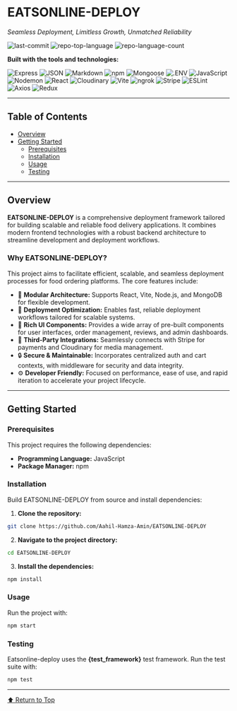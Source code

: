 
# EATSONLINE-DEPLOY  
*Seamless Deployment, Limitless Growth, Unmatched Reliability*

![last-commit](https://img.shields.io/github/last-commit/Aahil-Hamza-Amin/EATSONLINE-DEPLOY?style=flat&logo=git&logoColor=white&color=0080ff)
![repo-top-language](https://img.shields.io/github/languages/top/Aahil-Hamza-Amin/EATSONLINE-DEPLOY?style=flat&color=0080ff)
![repo-language-count](https://img.shields.io/github/languages/count/Aahil-Hamza-Amin/EATSONLINE-DEPLOY?style=flat&color=0080ff)

**Built with the tools and technologies:**

![Express](https://img.shields.io/badge/Express-000000.svg?style=flat&logo=Express&logoColor=white)
![JSON](https://img.shields.io/badge/JSON-000000.svg?style=flat&logo=JSON&logoColor=white)
![Markdown](https://img.shields.io/badge/Markdown-000000.svg?style=flat&logo=Markdown&logoColor=white)
![npm](https://img.shields.io/badge/npm-CB3837.svg?style=flat&logo=npm&logoColor=white)
![Mongoose](https://img.shields.io/badge/Mongoose-F04D35.svg?style=flat&logo=Mongoose&logoColor=white)
![.ENV](https://img.shields.io/badge/.ENV-ECD53F.svg?style=flat&logo=dotenv&logoColor=black)
![JavaScript](https://img.shields.io/badge/JavaScript-F7DF1E.svg?style=flat&logo=JavaScript&logoColor=black)
![Nodemon](https://img.shields.io/badge/Nodemon-76D04B.svg?style=flat&logo=Nodemon&logoColor=white)
![React](https://img.shields.io/badge/React-61DAFB.svg?style=flat&logo=React&logoColor=black)
![Cloudinary](https://img.shields.io/badge/Cloudinary-3448C5.svg?style=flat&logo=Cloudinary&logoColor=white)
![Vite](https://img.shields.io/badge/Vite-646CFF.svg?style=flat&logo=Vite&logoColor=white)
![ngrok](https://img.shields.io/badge/ngrok-1F1E37.svg?style=flat&logo=ngrok&logoColor=white)
![Stripe](https://img.shields.io/badge/Stripe-635BFF.svg?style=flat&logo=Stripe&logoColor=white)
![ESLint](https://img.shields.io/badge/ESLint-4B32C3.svg?style=flat&logo=ESLint&logoColor=white)
![Axios](https://img.shields.io/badge/Axios-5A29E4.svg?style=flat&logo=Axios&logoColor=white)
![Redux](https://img.shields.io/badge/Redux-764ABC.svg?style=flat&logo=Redux&logoColor=white)

---

## Table of Contents

- [Overview](#overview)
- [Getting Started](#getting-started)
  - [Prerequisites](#prerequisites)
  - [Installation](#installation)
  - [Usage](#usage)
  - [Testing](#testing)

---

## Overview

**EATSONLINE-DEPLOY** is a comprehensive deployment framework tailored for building scalable and reliable food delivery applications. It combines modern frontend technologies with a robust backend architecture to streamline development and deployment workflows.

### Why EATSONLINE-DEPLOY?

This project aims to facilitate efficient, scalable, and seamless deployment processes for food ordering platforms. The core features include:

- 🧩 **Modular Architecture:** Supports React, Vite, Node.js, and MongoDB for flexible development.
- 🚀 **Deployment Optimization:** Enables fast, reliable deployment workflows tailored for scalable systems.
- 🎨 **Rich UI Components:** Provides a wide array of pre-built components for user interfaces, order management, reviews, and admin dashboards.
- 🔗 **Third-Party Integrations:** Seamlessly connects with Stripe for payments and Cloudinary for media management.
- 🔒 **Secure & Maintainable:** Incorporates centralized auth and cart contexts, with middleware for security and data integrity.
- ⚙️ **Developer Friendly:** Focused on performance, ease of use, and rapid iteration to accelerate your project lifecycle.

---

## Getting Started

### Prerequisites

This project requires the following dependencies:

- **Programming Language:** JavaScript  
- **Package Manager:** npm

### Installation

Build EATSONLINE-DEPLOY from source and install dependencies:

1. **Clone the repository:**

```sh
git clone https://github.com/Aahil-Hamza-Amin/EATSONLINE-DEPLOY
```

2. **Navigate to the project directory:**

```sh
cd EATSONLINE-DEPLOY
```

3. **Install the dependencies:**

```sh
npm install
```

### Usage

Run the project with:

```sh
npm start
```

### Testing

Eatsonline-deploy uses the **{test_framework}** test framework. Run the test suite with:

```sh
npm test
```

---

[⬆ Return to Top](#eatsonline-deploy)
